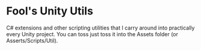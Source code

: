 # Fool's Unity Utils
C# extensions and other scripting utilities that I carry around into practically every Unity project. You can toss just toss it into the Assets folder (or Asserts/Scripts/Util).